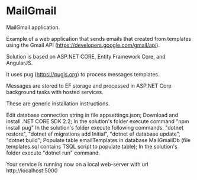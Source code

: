 # MailGmail
MailGmail application.

Example of a web application that sends emails that created from templates using the Gmail API (https://developers.google.com/gmail/api).

Solution is based on ASP.NET CORE, Entity Framework Core, and AngularJS.

It uses pug (https://pugjs.org) to process messages templates.

Messages are stored to EF storage and processed in ASP.NET Core background tasks with hosted services.

These are generic installation instructions.

Edit database connection string in file appsettings.json;
Download and install .NET CORE SDK 2.2;
In the solution's folder execute command "npm install pug"
In the solution's folder execute following commands: "dotnet restore", "dotnet ef migrations add Initial", "dotnet ef database update", "dotnet build";
Populate table emailTemplates in database MailGmailDb (file templates.sql contains TSQL script to populate table);
In the solution's folder execute "dotnet run" command.

Your service is running now on a local web-server with url http://localhost:5000
